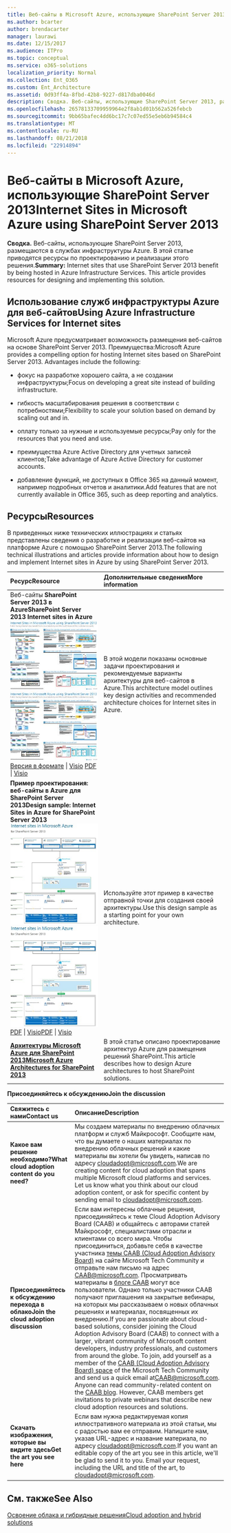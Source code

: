 ```yaml
---
title: Веб-сайты в Microsoft Azure, использующие SharePoint Server 2013
ms.author: bcarter
author: brendacarter
manager: laurawi
ms.date: 12/15/2017
ms.audience: ITPro
ms.topic: conceptual
ms.service: o365-solutions
localization_priority: Normal
ms.collection: Ent_O365
ms.custom: Ent_Architecture
ms.assetid: 0d93ff4a-8fbd-42b8-9227-d817dba0046d
description: Сводка. Веб-сайты, использующие SharePoint Server 2013, размещаются в службах инфраструктуры Azure. В этой статье приводятся ресурсы по проектированию и реализации этого решения.
ms.openlocfilehash: 26578133709959964e2f8ab1d01b562a526febcb
ms.sourcegitcommit: 9bb65bafec4dd6bc17c7c07ed55e5eb6b94584c4
ms.translationtype: MT
ms.contentlocale: ru-RU
ms.lasthandoff: 08/21/2018
ms.locfileid: "22914894"
---
```

# <a name="internet-sites-in-microsoft-azure-using-sharepoint-server-2013"></a><span data-ttu-id="9b9db-104">Веб-сайты в Microsoft Azure, использующие SharePoint Server 2013</span><span class="sxs-lookup"><span data-stu-id="9b9db-104">Internet Sites in Microsoft Azure using SharePoint Server 2013</span></span>

 <span data-ttu-id="9b9db-p102">**Сводка.** Веб-сайты, использующие SharePoint Server 2013, размещаются в службах инфраструктуры Azure. В этой статье приводятся ресурсы по проектированию и реализации этого решения.</span><span class="sxs-lookup"><span data-stu-id="9b9db-p102">**Summary:** Internet sites that use SharePoint Server 2013 benefit by being hosted in Azure Infrastructure Services. This article provides resources for designing and implementing this solution.</span></span>
  
## <a name="using-azure-infrastructure-services-for-internet-sites"></a><span data-ttu-id="9b9db-107">Использование служб инфраструктуры Azure для веб-сайтов</span><span class="sxs-lookup"><span data-stu-id="9b9db-107">Using Azure Infrastructure Services for Internet sites</span></span>

<span data-ttu-id="9b9db-p103">Microsoft Azure предусматривает возможность размещения веб-сайтов на основе SharePoint Server 2013. Преимущества:</span><span class="sxs-lookup"><span data-stu-id="9b9db-p103">Microsoft Azure provides a compelling option for hosting Internet sites based on SharePoint Server 2013. Advantages include the following:</span></span>
  
- <span data-ttu-id="9b9db-110">фокус на разработке хорошего сайта, а не создании инфраструктуры;</span><span class="sxs-lookup"><span data-stu-id="9b9db-110">Focus on developing a great site instead of building infrastructure.</span></span>
    
- <span data-ttu-id="9b9db-111">гибкость масштабирования решения в соответствии с потребностями;</span><span class="sxs-lookup"><span data-stu-id="9b9db-111">Flexibility to scale your solution based on demand by scaling out and in.</span></span>
    
- <span data-ttu-id="9b9db-112">оплату только за нужные и используемые ресурсы;</span><span class="sxs-lookup"><span data-stu-id="9b9db-112">Pay only for the resources that you need and use.</span></span>
    
- <span data-ttu-id="9b9db-113">преимущества Azure Active Directory для учетных записей клиентов;</span><span class="sxs-lookup"><span data-stu-id="9b9db-113">Take advantage of Azure Active Directory for customer accounts.</span></span>
    
- <span data-ttu-id="9b9db-114">добавление функций, не доступных в Office 365 на данный момент, например подробных отчетов и аналитики.</span><span class="sxs-lookup"><span data-stu-id="9b9db-114">Add features that are not currently available in Office 365, such as deep reporting and analytics.</span></span>
    
## <a name="resources"></a><span data-ttu-id="9b9db-115">Ресурсы</span><span class="sxs-lookup"><span data-stu-id="9b9db-115">Resources</span></span>

<span data-ttu-id="9b9db-116">В приведенных ниже технических иллюстрациях и статьях представлены сведения о разработке и реализации веб-сайтов на платформе Azure с помощью SharePoint Server 2013.</span><span class="sxs-lookup"><span data-stu-id="9b9db-116">The following technical illustrations and articles provide information about how to design and implement Internet sites in Azure by using SharePoint Server 2013.</span></span>
  
|<span data-ttu-id="9b9db-117">**Ресурс**</span><span class="sxs-lookup"><span data-stu-id="9b9db-117">**Resource**</span></span>|<span data-ttu-id="9b9db-118">**Дополнительные сведения**</span><span class="sxs-lookup"><span data-stu-id="9b9db-118">**More information**</span></span>|
|:-----|:-----|
|<span data-ttu-id="9b9db-119">Веб-сайты **SharePoint Server 2013 в Azure**</span><span class="sxs-lookup"><span data-stu-id="9b9db-119">**SharePoint Server 2013 Internet sites in Azure**</span></span> <br/> <span data-ttu-id="9b9db-120">[![Изображение сайтов Интернета в Azure, использующих SharePoint](media/MS-AZ-SPInternetSites.jpg)          ](https://go.microsoft.com/fwlink/p/?LinkId=392552)</span><span class="sxs-lookup"><span data-stu-id="9b9db-120">[![Image of Internet sites in Azure using SharePoint](media/MS-AZ-SPInternetSites.jpg)          ](https://go.microsoft.com/fwlink/p/?LinkId=392552)</span></span> <br/> <span data-ttu-id="9b9db-121">[Версия в формате](https://go.microsoft.com/fwlink/p/?LinkId=392552) \| [           ](https://go.microsoft.com/fwlink/p/?LinkId=392551) [Visio](https://go.microsoft.com/fwlink/p/?LinkId=392551)  </span><span class="sxs-lookup"><span data-stu-id="9b9db-121">[PDF](https://go.microsoft.com/fwlink/p/?LinkId=392552)  \| [          ](https://go.microsoft.com/fwlink/p/?LinkId=392551)[Visio](https://go.microsoft.com/fwlink/p/?LinkId=392551)</span></span> <br/> |<span data-ttu-id="9b9db-122">В этой модели показаны основные задачи проектирования и рекомендуемые варианты архитектуры для веб-сайтов в Azure.</span><span class="sxs-lookup"><span data-stu-id="9b9db-122">This architecture model outlines key design activities and recommended architecture choices for Internet sites in Azure.</span></span>  <br/> |
|<span data-ttu-id="9b9db-123">**Пример проектирования: веб-сайты в Azure для SharePoint Server 2013**</span><span class="sxs-lookup"><span data-stu-id="9b9db-123">**Design sample: Internet Sites in Azure for SharePoint Server 2013**</span></span> <br/> <span data-ttu-id="9b9db-124">[![Пример проектирования: веб-сайты в Microsoft Azure для SharePoint 2013](media/MS-AZ-InternetSitesDesignSample.jpg)          ](https://go.microsoft.com/fwlink/p/?LinkId=392549)</span><span class="sxs-lookup"><span data-stu-id="9b9db-124">[![Image of the Design sample: Internet sites in Microsoft Azure for SharePoint 2013](media/MS-AZ-InternetSitesDesignSample.jpg)          ](https://go.microsoft.com/fwlink/p/?LinkId=392549)</span></span> <br/> <span data-ttu-id="9b9db-125">[PDF](https://go.microsoft.com/fwlink/p/?LinkId=392549)  \| [Visio](https://go.microsoft.com/fwlink/p/?LinkId=392548)</span><span class="sxs-lookup"><span data-stu-id="9b9db-125">[PDF](https://go.microsoft.com/fwlink/p/?LinkId=392549)  \| [Visio](https://go.microsoft.com/fwlink/p/?LinkId=392548)</span></span> <br/> |<span data-ttu-id="9b9db-126">Используйте этот пример в качестве отправной точки для создания своей архитектуры.</span><span class="sxs-lookup"><span data-stu-id="9b9db-126">Use this design sample as a starting point for your own architecture.</span></span>  <br/> |
|<span data-ttu-id="9b9db-127">**[Архитектуры Microsoft Azure для SharePoint 2013](microsoft-azure-architectures-for-sharepoint-2013.md)**</span><span class="sxs-lookup"><span data-stu-id="9b9db-127">**[Microsoft Azure Architectures for SharePoint 2013](microsoft-azure-architectures-for-sharepoint-2013.md)**</span></span> <br/> |<span data-ttu-id="9b9db-128">В этой статье описано проектирование архитектур Azure для размещения решений SharePoint.</span><span class="sxs-lookup"><span data-stu-id="9b9db-128">This article describes how to design Azure architectures to host SharePoint solutions.</span></span>  <br/> |

   
<span data-ttu-id="9b9db-129">**Присоединяйтесь к обсуждению**</span><span class="sxs-lookup"><span data-stu-id="9b9db-129">**Join the discussion**</span></span>

|<span data-ttu-id="9b9db-130">**Свяжитесь с нами**</span><span class="sxs-lookup"><span data-stu-id="9b9db-130">**Contact us**</span></span>|<span data-ttu-id="9b9db-131">**Описание**</span><span class="sxs-lookup"><span data-stu-id="9b9db-131">**Description**</span></span>|
|:-----|:-----|
|<span data-ttu-id="9b9db-132">**Какое вам решение необходимо?**</span><span class="sxs-lookup"><span data-stu-id="9b9db-132">**What cloud adoption content do you need?**</span></span> <br/> |<span data-ttu-id="9b9db-p104">Мы создаем материалы по внедрению облачных платформ и служб Майкрософт. Сообщите нам, что вы думаете о наших материалах по внедрению облачных решений и какие материалы вы хотели бы увидеть, написав по адресу [cloudadopt@microsoft.com](mailto:cloudadopt@microsoft.com?Subject=[Cloud%20Adoption%20Content%20Feedback]:%20).</span><span class="sxs-lookup"><span data-stu-id="9b9db-p104">We are creating content for cloud adoption that spans multiple Microsoft cloud platforms and services. Let us know what you think about our cloud adoption content, or ask for specific content by sending email to [cloudadopt@microsoft.com](mailto:cloudadopt@microsoft.com?Subject=[Cloud%20Adoption%20Content%20Feedback]:%20).  </span></span><br/> |
|<span data-ttu-id="9b9db-135">**Присоединяйтесь к обсуждению перехода в облако**</span><span class="sxs-lookup"><span data-stu-id="9b9db-135">**Join the cloud adoption discussion**</span></span> <br/> |<span data-ttu-id="9b9db-p105">Если вам интересны облачные решения, присоединяйтесь к теме Cloud Adoption Advisory Board (CAAB) и общайтесь с авторами статей Майкрософт, специалистами отрасли и клиентами со всего мира. Чтобы присоединиться, добавьте себя в качестве участника [темы CAAB (Cloud Adoption Advisory Board)](https://aka.ms/caab) на сайте Microsoft Tech Community и отправьте нам письмо на адрес [CAAB@microsoft.com](mailto:caab@microsoft.com?Subject=I%20just%20joined%20the%20Cloud%20Adoption%20Advisory%20Board!). Просматривать материалы в [блоге CAAB](https://blogs.technet.com/b/solutions_advisory_board/) могут все пользователи. Однако только участники CAAB получают приглашения на закрытые вебинары, на которых мы рассказываем о новых облачных решениях и материалах, посвященных их внедрению.</span><span class="sxs-lookup"><span data-stu-id="9b9db-p105">If you are passionate about cloud-based solutions, consider joining the Cloud Adoption Advisory Board (CAAB) to connect with a larger, vibrant community of Microsoft content developers, industry professionals, and customers from around the globe. To join, add yourself as a member of the [CAAB (Cloud Adoption Advisory Board) space](https://aka.ms/caab) of the Microsoft Tech Community and send us a quick email at[CAAB@microsoft.com](mailto:caab@microsoft.com?Subject=I%20just%20joined%20the%20Cloud%20Adoption%20Advisory%20Board!). Anyone can read community-related content on the [CAAB blog](https://blogs.technet.com/b/solutions_advisory_board/). However, CAAB members get invitations to private webinars that describe new cloud adoption resources and solutions.  </span></span><br/> |
|<span data-ttu-id="9b9db-140">**Скачать изображения, которые вы видите здесь**</span><span class="sxs-lookup"><span data-stu-id="9b9db-140">**Get the art you see here**</span></span> <br/> |<span data-ttu-id="9b9db-p106">Если вам нужна редактируемая копия иллюстративного материала из этой статьи, мы с радостью вам ее отправим. Напишите нам, указав URL-адрес и название материала, по адресу [cloudadopt@microsoft.com](mailto:cloudadopt@microsoft.com?subject=[Art%20Request]:%20).</span><span class="sxs-lookup"><span data-stu-id="9b9db-p106">If you want an editable copy of the art you see in this article, we'll be glad to send it to you. Email your request, including the URL and title of the art, to [cloudadopt@microsoft.com](mailto:cloudadopt@microsoft.com?subject=[Art%20Request]:%20).  </span></span><br/> |
   
## <a name="see-also"></a><span data-ttu-id="9b9db-143">См. также</span><span class="sxs-lookup"><span data-stu-id="9b9db-143">See Also</span></span>

[<span data-ttu-id="9b9db-144">Освоение облака и гибридные решения</span><span class="sxs-lookup"><span data-stu-id="9b9db-144">Cloud adoption and hybrid solutions</span></span>](cloud-adoption-and-hybrid-solutions.md)



